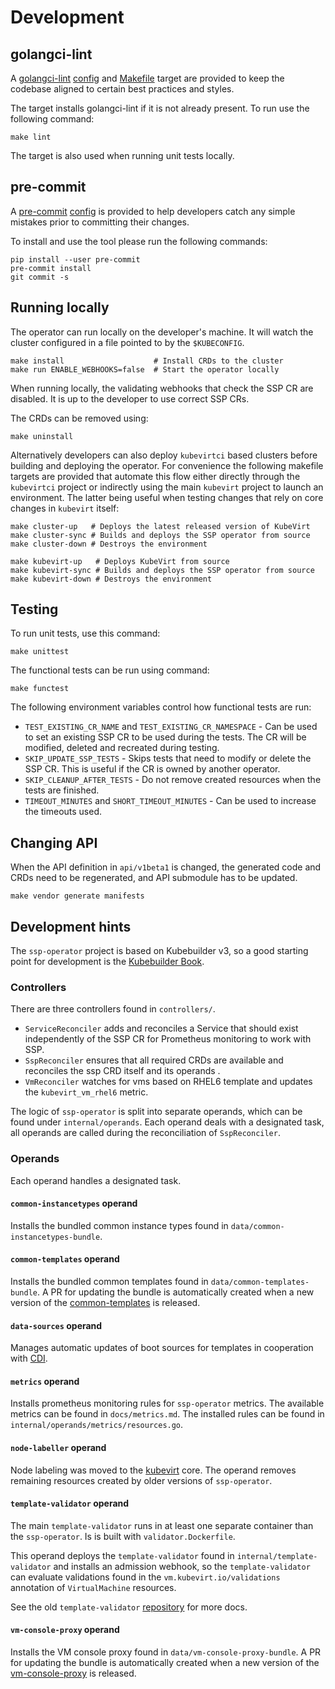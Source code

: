 # Development

## golangci-lint

A [golangci-lint](https://golangci-lint.run/) [config](../.golangci.yaml) and [Makefile](../Makefile) target are provided to keep the codebase aligned to certain best practices and styles.

The target installs golangci-lint if it is not already present. To run use the following command:

```shell
make lint
```

The target is also used when running unit tests locally.

## pre-commit

A [pre-commit](https://pre-commit.com/) [config](../.pre-commit-config.yaml) is provided to help developers catch any simple mistakes prior to committing their changes.

To install and use the tool please run the following commands:

```shell
pip install --user pre-commit
pre-commit install
git commit -s
```

## Running locally

The operator can run locally on the developer's machine.
It will watch the cluster configured in a file pointed to by the `$KUBECONFIG`.
```shell
make install                    # Install CRDs to the cluster
make run ENABLE_WEBHOOKS=false  # Start the operator locally
```

When running locally, the validating webhooks that check the SSP CR
are disabled. It is up to the developer to use correct SSP CRs.

The CRDs can be removed using:
```shell
make uninstall
```

Alternatively developers can also deploy `kubevirtci` based clusters before
building and deploying the operator. For convenience the following makefile
targets are provided that automate this flow either directly through the
`kubevirtci` project or indirectly using the main `kubevirt` project to
launch an environment. The latter being useful when testing changes that
rely on core changes in `kubevirt` itself:

```shell
make cluster-up   # Deploys the latest released version of KubeVirt
make cluster-sync # Builds and deploys the SSP operator from source
make cluster-down # Destroys the environment
```

```shell
make kubevirt-up   # Deploys KubeVirt from source
make kubevirt-sync # Builds and deploys the SSP operator from source
make kubevirt-down # Destroys the environment
```

## Testing

To run unit tests, use this command:
```shell
make unittest
```

The functional tests can be run using command:
```shell
make functest
```

The following environment variables control how functional tests are run:
- `TEST_EXISTING_CR_NAME` and `TEST_EXISTING_CR_NAMESPACE` - Can be used
  to set an existing SSP CR to be used during the tests.
  The CR will be modified, deleted and recreated during testing.
- `SKIP_UPDATE_SSP_TESTS` - Skips tests that need to modify or delete
  the SSP CR. This is useful if the CR is owned by another operator.
- `SKIP_CLEANUP_AFTER_TESTS` - Do not remove created resources when
  the tests are finished.
- `TIMEOUT_MINUTES` and `SHORT_TIMEOUT_MINUTES` - Can be used to increase the timeouts used.

## Changing API

When the API definition in `api/v1beta1` is changed,
the generated code and CRDs need to be regenerated,
and API submodule has to be updated.
```shell
make vendor generate manifests
```

## Development hints

The `ssp-operator` project is based on Kubebuilder v3, so a good starting point
for development is the [Kubebuilder Book](https://book.kubebuilder.io/).

### Controllers

There are three controllers found in `controllers/`.
- `ServiceReconciler` adds and reconciles a Service that should exist
independently of the SSP CR for Prometheus monitoring to work with SSP.
- `SspReconciler` ensures that all required CRDs are available and reconciles
  the ssp CRD itself and its operands .
- `VmReconciler` watches for vms based on RHEL6 template and updates the
`kubevirt_vm_rhel6` metric.

The logic of `ssp-operator` is split into separate operands, which can be found
under `internal/operands`. Each operand deals with a designated task, all
operands are called during the reconciliation of `SspReconciler`.

### Operands

Each operand handles a designated task.

#### `common-instancetypes` operand

Installs the bundled common instance types found in `data/common-instancetypes-bundle`.

#### `common-templates` operand

Installs the bundled common templates found in `data/common-templates-bundle`.
A PR for updating the bundle is automatically created when a new version of the
[common-templates](https://github.com/kubevirt/common-templates) is released.

#### `data-sources` operand

Manages automatic updates of boot sources for templates in cooperation with
[CDI](https://github.com/kubevirt/containerized-data-importer).

#### `metrics` operand

Installs prometheus monitoring rules for `ssp-operator` metrics. The available
metrics can be found in `docs/metrics.md`. The installed rules can be found in
`internal/operands/metrics/resources.go`.

#### `node-labeller` operand

Node labeling was moved to the [kubevirt](https://github.com/kubevirt/kubevirt)
core. The operand removes remaining resources created by older versions of
`ssp-operator`.

#### `template-validator` operand

The main `template-validator` runs in at least one separate container than the
`ssp-operator`. Is is built with `validator.Dockerfile`.

This operand deploys the `template-validator` found in
`internal/template-validator` and installs an admission webhook, so the
`template-validator` can evaluate validations found in the
`vm.kubevirt.io/validations` annotation of `VirtualMachine` resources.

See the old `template-validator` [repository](https://github.com/kubevirt/kubevirt-template-validator)
for more docs.

#### `vm-console-proxy` operand

Installs the VM console proxy found in `data/vm-console-proxy-bundle`. A PR for updating the bundle is automatically created when a new version of the [vm-console-proxy](https://github.com/kubevirt/vm-console-proxy) is released.
